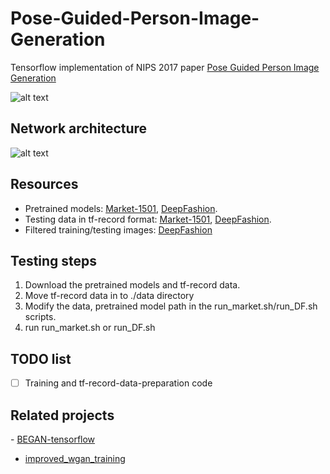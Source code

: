 # Pose-Guided-Person-Image-Generation
Tensorflow implementation of NIPS 2017 paper [Pose Guided Person Image Generation](https://papers.nips.cc/paper/6644-pose-guided-person-image-generation.pdf)

![alt text](https://github.com/charliememory/Pose-Guided-Person-Image-Generation/blob/master/imgs/Poster_task.svg)

## Network architecture
![alt text](https://github.com/charliememory/Pose-Guided-Person-Image-Generation/blob/master/imgs/Paper-framework.svg)

## Resources
 - Pretrained models: [Market-1501](https://drive.google.com/drive/folders/1KLz9SBxOl2Djsqf3NytScPWJIf8K4Qec?usp=sharing), [DeepFashion](https://drive.google.com/drive/folders/19STFGHvwcLFasLXqqLWd-ONiTgARTukN?usp=sharing).
 - Testing data in tf-record format: [Market-1501](https://drive.google.com/drive/folders/1XHYyAAlvn1M73-TNo59uqA8r2YNuM4kg?usp=sharing), [DeepFashion](https://drive.google.com/drive/folders/1f3skQQtsN3mj3lFeYbe8b88hsMl1cyD7?usp=sharing).
 - Filtered training/testing images: [DeepFashion](https://drive.google.com/drive/folders/0B7EVK8r0v71pVDZFQXRsMDZCX1E?usp=sharing)

## Testing steps
 1. Download the pretrained models and tf-record data.
 2. Move tf-record data in to ./data directory
 3. Modify the data, pretrained model path in the run_market.sh/run_DF.sh scripts.
 4. run run_market.sh or run_DF.sh 

## TODO list
- [ ] Training and tf-record-data-preparation code

## Related projects
- [BEGAN-tensorflow](https://github.com/carpedm20/BEGAN-tensorflow)
- [improved_wgan_training](https://github.com/igul222/improved_wgan_training)
